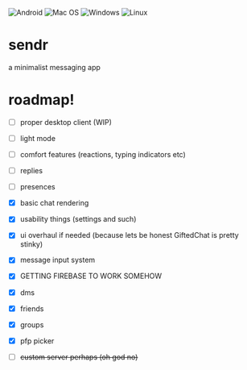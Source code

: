 ![Android](https://img.shields.io/badge/Android-3DDC84?style=for-the-badge&logo=android&logoColor=white) ![Mac OS](https://img.shields.io/badge/mac%20os-000000?style=for-the-badge&logo=macos&logoColor=F0F0F0) ![Windows](https://img.shields.io/badge/Windows-0078D6?style=for-the-badge&logo=windows&logoColor=white) ![Linux](https://img.shields.io/badge/Linux-FCC624?style=for-the-badge&logo=linux&logoColor=black)

# sendr

a minimalist messaging app

# roadmap!

-   [ ] proper desktop client (WIP)

-   [ ] light mode
-   [ ] comfort features (reactions, typing indicators etc)
-   [ ] replies
-   [ ] presences

-   [x] basic chat rendering
-   [x] usability things (settings and such)
-   [x] ui overhaul if needed (because lets be honest GiftedChat is pretty stinky)
-   [x] message input system
-   [x] GETTING FIREBASE TO WORK SOMEHOW
-   [x] dms
-   [x] friends
-   [x] groups
-   [x] pfp picker

-   [ ] ~~custom server perhaps (oh god no)~~
